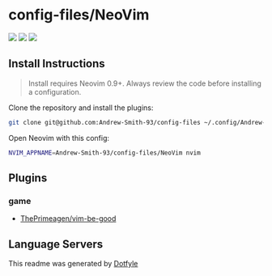 # config-files/NeoVim

<a href="https://dotfyle.com/Andrew-Smith-93/config-files-neovim"><img src="https://dotfyle.com/Andrew-Smith-93/config-files-neovim/badges/plugins?style=flat" /></a>
<a href="https://dotfyle.com/Andrew-Smith-93/config-files-neovim"><img src="https://dotfyle.com/Andrew-Smith-93/config-files-neovim/badges/leaderkey?style=flat" /></a>
<a href="https://dotfyle.com/Andrew-Smith-93/config-files-neovim"><img src="https://dotfyle.com/Andrew-Smith-93/config-files-neovim/badges/plugin-manager?style=flat" /></a>


## Install Instructions

 > Install requires Neovim 0.9+. Always review the code before installing a configuration.

Clone the repository and install the plugins:

```sh
git clone git@github.com:Andrew-Smith-93/config-files ~/.config/Andrew-Smith-93/config-files
```

Open Neovim with this config:

```sh
NVIM_APPNAME=Andrew-Smith-93/config-files/NeoVim nvim
```

## Plugins

### game

+ [ThePrimeagen/vim-be-good](https://dotfyle.com/plugins/ThePrimeagen/vim-be-good)
## Language Servers



 This readme was generated by [Dotfyle](https://dotfyle.com)
